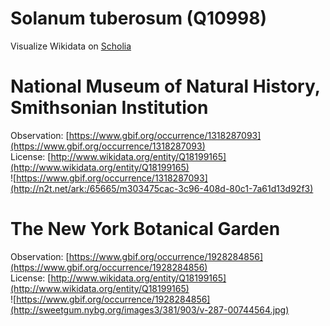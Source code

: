 
Solanum tuberosum (Q10998)
==========================
  
Visualize Wikidata on [Scholia](https://scholia.toolforge.org/taxon/Q10998)
# National Museum of Natural History, Smithsonian Institution
  
Observation: [https://www.gbif.org/occurrence/1318287093](https://www.gbif.org/occurrence/1318287093)  
License: [http://www.wikidata.org/entity/Q18199165](http://www.wikidata.org/entity/Q18199165)  
![https://www.gbif.org/occurrence/1318287093](http://n2t.net/ark:/65665/m303475cac-3c96-408d-80c1-7a61d13d92f3)
# The New York Botanical Garden
  
Observation: [https://www.gbif.org/occurrence/1928284856](https://www.gbif.org/occurrence/1928284856)  
License: [http://www.wikidata.org/entity/Q18199165](http://www.wikidata.org/entity/Q18199165)  
![https://www.gbif.org/occurrence/1928284856](http://sweetgum.nybg.org/images3/381/903/v-287-00744564.jpg)